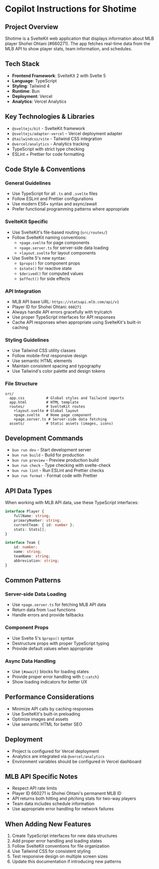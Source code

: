 # Copilot Instructions for Shotime

## Project Overview

Shotime is a SvelteKit web application that displays information about MLB player Shohei Ohtani (#660271). The app fetches real-time data from the MLB API to show player stats, team information, and schedules.

## Tech Stack

- **Frontend Framework**: SvelteKit 2 with Svelte 5
- **Language**: TypeScript
- **Styling**: Tailwind 4
- **Runtime**: Bun
- **Deployment**: Vercel
- **Analytics**: Vercel Analytics

## Key Technologies & Libraries

- `@sveltejs/kit` - SvelteKit framework
- `@sveltejs/adapter-vercel` - Vercel deployment adapter
- `@tailwindcss/vite` - Tailwind CSS integration
- `@vercel/analytics` - Analytics tracking
- TypeScript with strict type checking
- ESLint + Prettier for code formatting

## Code Style & Conventions

### General Guidelines

- Use TypeScript for all `.ts` and `.svelte` files
- Follow ESLint and Prettier configurations
- Use modern ES6+ syntax and async/await
- Prefer functional programming patterns where appropriate

### SvelteKit Specific

- Use SvelteKit's file-based routing (`src/routes/`)
- Follow SvelteKit naming conventions:
  - `+page.svelte` for page components
  - `+page.server.ts` for server-side data loading
  - `+layout.svelte` for layout components
- Use Svelte 5's new syntax:
  - `$props()` for component props
  - `$state()` for reactive state
  - `$derived()` for computed values
  - `$effect()` for side effects

### API Integration

- MLB API base URL: `https://statsapi.mlb.com/api/v1`
- Player ID for Shohei Ohtani: `660271`
- Always handle API errors gracefully with try/catch
- Use proper TypeScript interfaces for API responses
- Cache API responses when appropriate using SvelteKit's built-in caching

### Styling Guidelines

- Use Tailwind CSS utility classes
- Follow mobile-first responsive design
- Use semantic HTML elements
- Maintain consistent spacing and typography
- Use Tailwind's color palette and design tokens

### File Structure

```
src/
  app.css          # Global styles and Tailwind imports
  app.html         # HTML template
  routes/          # SvelteKit routes
    +layout.svelte # Global layout
    +page.svelte   # Home page component
    +page.server.ts # Server-side data fetching
  assets/          # Static assets (images, icons)
```

## Development Commands

- `bun run dev` - Start development server
- `bun run build` - Build for production
- `bun run preview` - Preview production build
- `bun run check` - Type checking with svelte-check
- `bun run lint` - Run ESLint and Prettier checks
- `bun run format` - Format code with Prettier

## API Data Types

When working with MLB API data, use these TypeScript interfaces:

```typescript
interface Player {
	fullName: string;
	primaryNumber: string;
	currentTeam: { id: number };
	stats: Stats[];
}

interface Team {
	id: number;
	name: string;
	teamName: string;
	abbreviation: string;
}
```

## Common Patterns

### Server-side Data Loading

- Use `+page.server.ts` for fetching MLB API data
- Return data from `load` functions
- Handle errors and provide fallbacks

### Component Props

- Use Svelte 5's `$props()` syntax
- Destructure props with proper TypeScript typing
- Provide default values when appropriate

### Async Data Handling

- Use `{#await}` blocks for loading states
- Provide proper error handling with `{:catch}`
- Show loading indicators for better UX

## Performance Considerations

- Minimize API calls by caching responses
- Use SvelteKit's built-in preloading
- Optimize images and assets
- Use semantic HTML for better SEO

## Deployment

- Project is configured for Vercel deployment
- Analytics are integrated via `@vercel/analytics`
- Environment variables should be configured in Vercel dashboard

## MLB API Specific Notes

- Respect API rate limits
- Player ID 660271 is Shohei Ohtani's permanent MLB ID
- API returns both hitting and pitching stats for two-way players
- Team data includes schedule information
- Use appropriate error handling for network failures

## When Adding New Features

1. Create TypeScript interfaces for new data structures
2. Add proper error handling and loading states
3. Follow SvelteKit conventions for file organization
4. Use Tailwind CSS for consistent styling
5. Test responsive design on multiple screen sizes
6. Update this documentation if introducing new patterns
